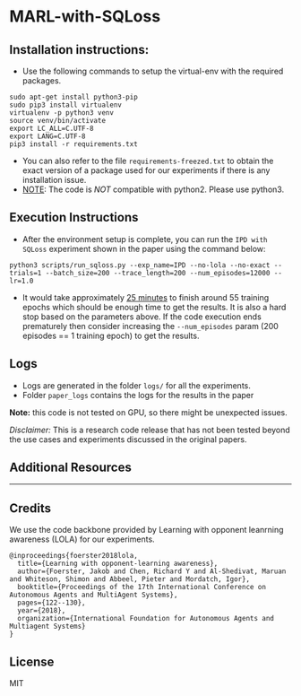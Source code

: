 # MARL-with-SQLoss

## Installation instructions:
- Use the following commands to setup the virtual-env with the required packages.
```
sudo apt-get install python3-pip
sudo pip3 install virtualenv 
virtualenv -p python3 venv
source venv/bin/activate
export LC_ALL=C.UTF-8
export LANG=C.UTF-8
pip3 install -r requirements.txt
```

- You can also refer to the file `requirements-freezed.txt` to obtain the exact version of a package used for our experiments if there is any installation issue.
- <ins>NOTE</ins>: The code is *NOT* compatible with python2. Please use python3.



## Execution Instructions
- After the environment setup is complete, you can run the `IPD with SQLoss` experiment shown in the paper using the command below:
```
python3 scripts/run_sqloss.py --exp_name=IPD --no-lola --no-exact --trials=1 --batch_size=200 --trace_length=200 --num_episodes=12000 --lr=1.0
```
- It would take approximately <ins>25 minutes</ins> to finish around 55 training epochs which should be enough time to get the results. It is also a hard stop based on the parameters above. If the code execution ends prematurely then consider increasing the `--num_episodes` param (200 episodes == 1 training epoch) to get the results.

## Logs
- Logs are generated in the folder `logs/` for all the experiments.
- Folder `paper_logs` contains the logs for the results in the paper

**Note:** this code is not tested on GPU, so there might be unexpected issues.

*Disclaimer:* This is a research code release that has not been tested beyond the use cases and experiments discussed in the original papers.

## Additional Resources
---

## Credits
We use the code backbone provided by Learning with opponent leanrning awareness (LOLA) for our experiments.
```
@inproceedings{foerster2018lola,
  title={Learning with opponent-learning awareness},
  author={Foerster, Jakob and Chen, Richard Y and Al-Shedivat, Maruan and Whiteson, Shimon and Abbeel, Pieter and Mordatch, Igor},
  booktitle={Proceedings of the 17th International Conference on Autonomous Agents and MultiAgent Systems},
  pages={122--130},
  year={2018},
  organization={International Foundation for Autonomous Agents and Multiagent Systems}
}
```

## License

MIT
